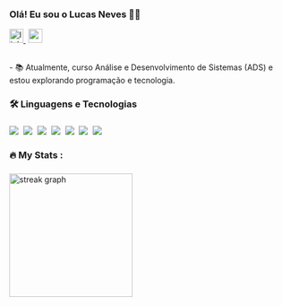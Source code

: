 
<h3 align="left">Olá! Eu sou o Lucas Neves 👩‍💻</h3>

<div align="left">
  <a href="https://www.linkedin.com/in/lucasneves00/" target="_blank">
  <img src="https://img.shields.io/static/v1?message=LinkedIn&logo=linkedin&label=&color=0077B5&logoColor=white&labelColor=&style=for-the-badge" height="25" alt="linkedin logo" />
</a>
<img width="1" />
  <img src="https://img.shields.io/badge/Gmail-D14836?style=for-the-badge&logo=gmail&logoColor=white" height="25" alt="gmail logo"

</div>

<p align="left"><br>- 📚 Atualmente, curso Análise e Desenvolvimento de Sistemas (ADS) e estou explorando programação e tecnologia.<br></p>

###

<h3 align="left">🛠 Linguagens e Tecnologias</h3>

###

<div align="left">
  <img src="https://img.shields.io/badge/JavaScript-F7DF1E?style=for-the-badge&logo=javascript&logoColor=black"  />
  <img width="1" />
  <img src="https://img.shields.io/badge/TypeScript-007ACC?style=for-the-badge&logo=typescript&logoColor=white"  />
  <img width="1" />
  <img src="https://img.shields.io/badge/HTML-239120?style=for-the-badge&logo=html5&logoColor=white"  />
  <img width="1" />
  <img src="https://img.shields.io/badge/CSS-239120?&style=for-the-badge&logo=css3&logoColor=white"  />
  <img width="1" />
  <img src="https://img.shields.io/badge/Python-14354C?style=for-the-badge&logo=python&logoColor=white"  />
  <img width="1" />
  <img src="https://img.shields.io/badge/Java-ED8B00?style=for-the-badge&logo=openjdk&logoColor=white"  />
  <img width="1" />
  <img src="https://img.shields.io/badge/C%23-239120?style=for-the-badge&logo=c-sharp&logoColor=white"  />
 
</div>

###

<h3 align="left">🔥   My Stats :</h3>

###

<div align="left">
  <img src="https://streak-stats.demolab.com?user=maurodesouza&locale=en&mode=daily&theme=dark&hide_border=false&border_radius=5&order=3" height="220" alt="streak graph"  />
</div>

###

              
